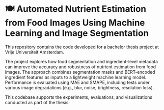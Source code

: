 # 🍽️ Automated Nutrient Estimation from Food Images Using Machine Learning and Image Segmentation

This repository contains the code developed for a bachelor thesis project at Vrije Universiteit Amsterdam.

The project explores how food segmentation and ingredient-level metadata can improve the accuracy and robustness of nutrient estimation from food images. The approach combines segmentation masks and BERT-encoded ingredient features as inputs to a lightweight machine learning model. Performance is evaluated using MAE and SMAPE, including tests under various image degradations (e.g., blur, noise, brightness, resolution loss).

This codebase supports the experiments, evaluations, and visualizations conducted as part of the thesis.
